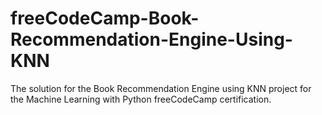 # freeCodeCamp-Book-Recommendation-Engine-Using-KNN
The solution for the Book Recommendation Engine using KNN project for the Machine Learning with Python freeCodeCamp certification.
